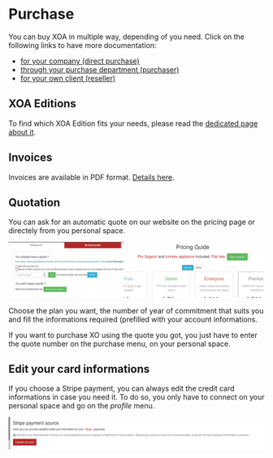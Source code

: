 # Purchase

You can buy XOA in multiple way, depending of you need. Click on the following links to have more documentation:

* [for your company (direct purchase)](directpurchase.md)
* [through your purchase department (purchaser)](through_purchase_department.md)
* [for your own client (reseller)](reseller.md)

## XOA Editions

To find which XOA Edition fits your needs, please read the [dedicated page about it](editions.md).

## Invoices

Invoices are available in PDF format. [Details here](invoices.md).

## Quotation

You can ask for an automatic quote on our website on the pricing page or directely from you personal space. 

![button-quotation](./assets/quotation.png)

Choose the plan you want, the number of year of commitment that suits you and fill the informations required (prefilled with your account informations. 

If you want to purchase XO using the quote you got, you just have to enter the quote number on the purchase menu, on your personal space. 

## Edit your card informations

If you choose a Stripe payment, you can always edit the credit card informations in case you need it. To do so, you only have to connect on your personal space and go on the *profile* menu. 

![](./assets/updatecreditcard.png)

